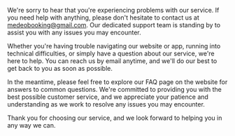 We're sorry to hear that you're experiencing problems with our service. If you need help with anything, please don't hesitate to contact us at medeobooking@gmail.com. Our dedicated support team is standing by to assist you with any issues you may encounter.

Whether you're having trouble navigating our website or app, running into technical difficulties, or simply have a question about our service, we're here to help. You can reach us by email anytime, and we'll do our best to get back to you as soon as possible.

In the meantime, please feel free to explore our FAQ page on the website for answers to common questions. We're committed to providing you with the best possible customer service, and we appreciate your patience and understanding as we work to resolve any issues you may encounter.

Thank you for choosing our service, and we look forward to helping you in any way we can.
